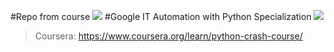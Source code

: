 #Repo from course
![](https://www.archiveteam.org/images/4/49/Coursera_logo.png)
#Google IT Automation with Python Specialization
![](https://coursera-instructor-photos.s3.amazonaws.com/15/868c0049a911e8a11dcffe8b39d299/logo_GwG_vert_FullColor_cmykC_428x421px-copy.jpg)
>Coursera: https://www.coursera.org/learn/python-crash-course/
